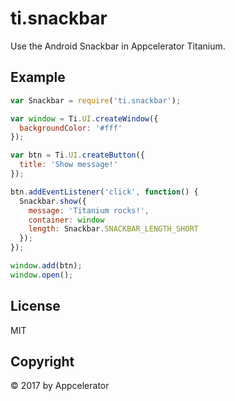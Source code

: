 # ti.snackbar
Use the Android Snackbar in Appcelerator Titanium.

## Example

```js
var Snackbar = require('ti.snackbar');

var window = Ti.UI.createWindow({
  backgroundColor: '#fff'
});

var btn = Ti.UI.createButton({
  title: 'Show message!'
});

btn.addEventListener('click', function() {
  Snackbar.show({
    message: 'Titanium rocks!',
    container: window
    length: Snackbar.SNACKBAR_LENGTH_SHORT
  });
});

window.add(btn);
window.open();
```

## License
MIT

## Copyright
&copy; 2017 by Appcelerator
